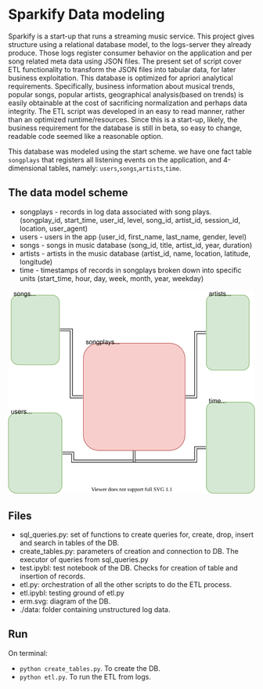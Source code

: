 # Sparkify Data modeling

Sparkify is a start-up that runs a streaming music service. This project gives structure using a relational database model, to the logs-server they already produce. Those logs register consumer behavior on the application and per song related meta data using JSON files. The present set of script cover ETL functionality to transform the JSON files into tabular data, for later business exploitation. This database is optimized for apriori analytical requirements. Specifically, business information about musical trends, popular songs, popular artists, geographical analysis(based on trends) is easily obtainable at the cost of sacrificing normalization and perhaps data integrity. The ETL script was developed in an easy to read manner, rather than an optimized runtime/resources. Since this is a start-up, likely, the business requirement for the database is still in beta, so easy to change, readable code seemed like a reasonable option.

This database was modeled using the start scheme. we have one fact table `songplays` that registers
all listening events on the application, and 4-dimensional tables, namely: `users`,`songs`,`artists`,`time`.

## The data model scheme

+ songplays - records in log data associated with song plays. (songplay_id, start_time, user_id, level, song_id, artist_id, session_id, location, user_agent)
+ users - users in the app (user_id, first_name, last_name, gender, level)
+ songs - songs in music database (song_id, title, artist_id, year, duration)
+ artists - artists in the music database (artist_id, name, location, latitude, longitude)
+ time - timestamps of records in songplays broken down into specific units (start_time, hour, day, week, month, year, weekday)

<div>
<img src="./erm.svg">
</div>

## Files

+ sql_queries.py: set of functions to create queries for, create, drop, insert and search in tables of the DB.
+ create_tables.py: parameters of creation and connection to DB. The executor of queries from sql_queries.py
+ test.ipybl: test notebook of the DB. Checks for creation of table and insertion of records.
+ etl.py: orchestration of all the other scripts to do the ETL process.
+ etl.ipybl: testing ground of etl.py
+ erm.svg: diagram of the DB.
+ ./data: folder containing unstructured log data.

## Run

On terminal: 
+ `python create_tables.py`. To create the DB.
+ `python etl.py`. To run the ETL from logs.





